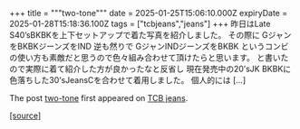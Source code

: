+++
title = """two-tone"""
date = 2025-01-25T15:06:10.000Z
expiryDate = 2025-01-28T15:18:36.100Z
tags = ["tcbjeans","jeans"]
+++
昨日はLate S40’sBKBKを上下セットアップで着た写真を紹介しました。 その際に GジャンをBKBKジーンズをIND 逆も然りで GジャンINDジーンズをBKBK というコンビの使い方も素敵だと思うので色々組み合わせて頂けたらと思います。 と書いたので実際に着て紹介した方が良かったなと反省し 現在発売中の20’sJK BKBKに色落ちした30’sJeansCを合わせて着用しました。 個人的には \[…\]

The post [two-tone](http://tcbjeans.com/2025/01/26/50965) first appeared on [TCB jeans](http://tcbjeans.com).

[[source]](http://tcbjeans.com/2025/01/26/50965)
